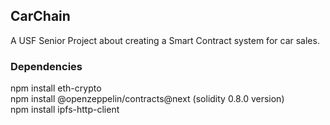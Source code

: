 ## CarChain  
  
A USF Senior Project about creating a Smart Contract system for car sales.  
  
### Dependencies  
npm install eth-crypto  
npm install @openzeppelin/contracts@next (solidity 0.8.0 version)  
npm install ipfs-http-client  